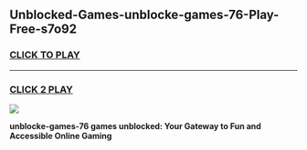 
## Unblocked-Games-unblocke-games-76-Play-Free-s7o92
<h3>
<a href="https://premium76.site?title=unblocke-games-76&ref=18A">CLICK TO PLAY</a></h3>
<hr>

<h3>
<a href="https://premium76.site?title=unblocke-games-76&ref=18A">CLICK 2 PLAY</a>
  
</h3>

<a href="https://premium76.site?title=unblocke-games-76&ref=18A"><img src="https://clearcache.store/games.png"></a>


**unblocke-games-76 games unblocked: Your Gateway to Fun and Accessible Online Gaming**

